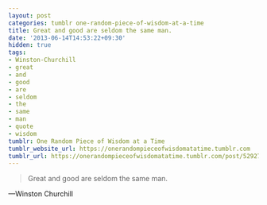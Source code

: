 ```yaml
---
layout: post
categories: tumblr one-random-piece-of-wisdom-at-a-time
title: Great and good are seldom the same man.
date: '2013-06-14T14:53:22+09:30'
hidden: true
tags:
- Winston-Churchill
- great
- and
- good
- are
- seldom
- the
- same
- man
- quote
- wisdom
tumblr: One Random Piece of Wisdom at a Time
tumblr_website_url: https://onerandompieceofwisdomatatime.tumblr.com
tumblr_url: https://onerandompieceofwisdomatatime.tumblr.com/post/52927551339/great-and-good-are-seldom-the-same-man
---
```

> Great and good are seldom the same man.

—Winston Churchill
